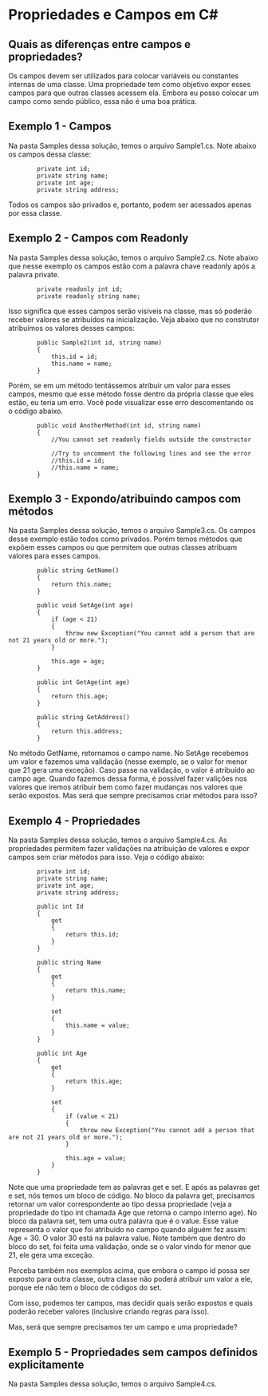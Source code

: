 # Propriedades e Campos em C#

## Quais as diferenças entre campos e propriedades?
Os campos devem ser utilizados para colocar variáveis ou constantes internas de uma classe. Uma propriedade tem como objetivo expor esses campos para que outras classes acessem ela.
Embora eu posso colocar um campo como sendo público, essa não é uma boa prática.

## Exemplo 1 - Campos
Na pasta Samples dessa solução, temos o arquivo Sample1.cs.
Note abaixo os campos dessa classe:
```
        private int id;
        private string name;
        private int age;
        private string address;
```
Todos os campos são privados e, portanto, podem ser acessados apenas por essa classe.

## Exemplo 2 - Campos com Readonly
Na pasta Samples dessa solução, temos o arquivo Sample2.cs.
Note abaixo que nesse exemplo os campos estão com a palavra chave readonly após a palavra private.
```
        private readonly int id;
        private readonly string name;
```
Isso significa que esses campos serão visíveis na classe, mas só poderão receber valores se atribuídos na inicialização. 
Veja abaixo que no construtor atribuímos os valores desses campos:
```
        public Sample2(int id, string name)
        {
            this.id = id;
            this.name = name;
        }
```
Porém, se em um método tentássemos atribuir um valor para esses campos, mesmo que esse método fosse dentro da própria classe que eles estão, eu teria um erro. Você pode visualizar esse erro descomentando os o código abaixo.
```
        public void AnotherMethod(int id, string name)
        {
            //You cannot set readonly fields outside the constructor

            //Try to uncomment the following lines and see the error
            //this.id = id;
            //this.name = name;
        }
```

## Exemplo 3 - Expondo/atribuindo campos com métodos
Na pasta Samples dessa solução, temos o arquivo Sample3.cs.
Os campos desse exemplo estão todos como privados. Porém temos métodos que expõem esses campos ou que permitem que outras classes atribuam valores para esses campos.
```
        public string GetName()
        {
            return this.name;
        }

        public void SetAge(int age)
        {
            if (age < 21)
            {
                throw new Exception("You cannot add a person that are not 21 years old or more.");
            }

            this.age = age;
        }

        public int GetAge(int age)
        {
            return this.age;
        }

        public string GetAddress()
        {
            return this.address;
        }
```
No método GetName, retornamos o campo name. 
No SetAge recebemos um valor e fazemos uma validação (nesse exemplo, se o valor for menor que 21 gera uma exceção). Caso passe na validação, o valor é atribuído ao campo age.
Quando fazemos dessa forma, é possível fazer valições nos valores que iremos atribuir bem como fazer mudanças nos valores que serão expostos.
Mas será que sempre precisamos criar métodos para isso?

## Exemplo 4 - Propriedades
Na pasta Samples dessa solução, temos o arquivo Sample4.cs.
As propriedades permitem fazer validações na atribuição de valores e expor campos sem criar métodos para isso. Veja o código abaixo:
```
        private int id;
        private string name;
        private int age;
        private string address;

        public int Id
        {
            get
            {
                return this.id;
            }
        }

        public string Name
        {
            get
            {
                return this.name;
            }

            set
            {
                this.name = value;
            }
        }

        public int Age
        {
            get
            {
                return this.age;
            }

            set
            {
                if (value < 21)
                {
                    throw new Exception("You cannot add a person that are not 21 years old or more.");
                }

                this.age = value;
            }
        }
```
Note que uma propriedade tem as palavras get e set. E após as palavras get e set, nós temos um bloco de código. 
No bloco da palavra get, precisamos retornar um valor correspondente ao tipo dessa propriedade (veja a propriedade do tipo int chamada Age que retorna o campo interno age). 
No bloco da palavra set, tem uma outra palavra que é o value. Esse value representa o valor que foi atribuido no campo quando alguém fez assim: Age = 30. O valor 30 está na palavra value. Note também que dentro do bloco do set, foi feita uma validação, onde se o valor vindo for menor que 21, ele gera uma exceção.

Perceba também nos exemplos acima, que embora o campo id possa ser exposto para outra classe, outra classe não poderá atribuir um valor a ele, porque ele não tem o bloco de códigos do set.

Com isso, podemos ter campos, mas decidir quais serão expostos e quais poderão receber valores (inclusive criando regras para isso).

Mas, será que sempre precisamos ter um campo e uma propriedade?

## Exemplo 5 - Propriedades sem campos definidos explicitamente
Na pasta Samples dessa solução, temos o arquivo Sample4.cs.
